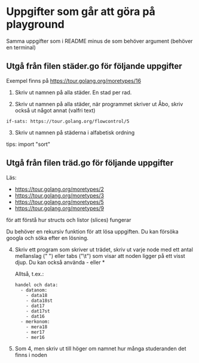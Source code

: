 # Uppgifter som går att göra på playground

Samma uppgifter som i README minus de som behöver argument (behöver en terminal)

Utgå från filen städer.go för följande uppgifter
-----------------------------------------------

Exempel finns på https://tour.golang.org/moretypes/16

  1. Skriv ut namnen på alla städer. En stad per rad.

  2. Skriv ut namnen på alla städer, när programmet skriver ut Åbo, skriv också ut något annat (valfri text)
  
    if-sats: https://tour.golang.org/flowcontrol/5
  
  3. Skriv ut namnen på städerna i alfabetisk ordning

   tips: import "sort"
   

Utgå från filen träd.go för följande uppgifter
---------------------------------------------

Läs:

 - https://tour.golang.org/moretypes/2
 - https://tour.golang.org/moretypes/3
 - https://tour.golang.org/moretypes/5
 - https://tour.golang.org/moretypes/9

för att förstå hur structs och listor (slices) fungerar

Du behöver en rekursiv funktion för att lösa uppgiften. Du kan försöka googla och söka efter en lösning.

  4. Skriv ett program som skriver ut trädet, skriv ut varje node med ett antal mellanslag (" ") eller tabs ("\t")
     som visar att noden ligger på ett visst djup. Du kan också använda - eller *  
     
     Alltså, t.ex.:
     ```
     handel och data:
       - datanom:
         - data18
         - data18st
         - dat17
         - dat17st
         - dat16
       - merkonom:
         - mera18
         - mer17
         - mer16
      ```

  5. Som 4, men skriv ut till höger om namnet hur många studeranden det finns i noden
